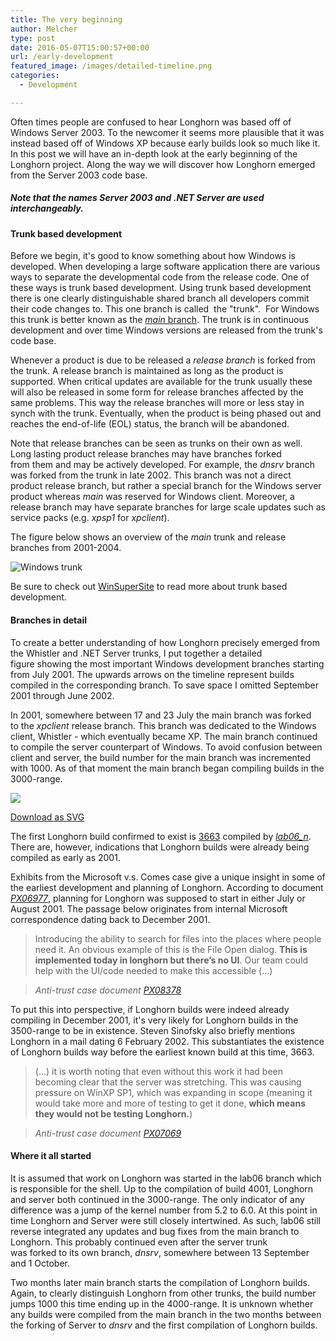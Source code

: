 ```yaml
---
title: The very beginning
author: Melcher
type: post
date: 2016-05-07T15:00:57+00:00
url: /early-development
featured_image: /images/detailed-timeline.png
categories:
  - Development

---
```

Often times people are confused to hear Longhorn was based off of Windows Server 2003. To the newcomer it seems more plausible that it was instead based off of Windows XP because early builds look so much like it. In this post we will have an in-depth look at the early beginning of the Longhorn project. Along the way we will discover how Longhorn emerged from the Server 2003 code base.

##### Note that the names Server 2003 and .NET Server are used interchangeably.

#### Trunk based development

Before we begin, it's good to know something about how Windows is developed. When developing a large software application there are various ways to separate the developmental code from the release code. One of these ways is trunk based development. Using trunk based development there is one clearly distinguishable shared branch all developers commit their code changes to. This one branch is called  the "trunk".  For Windows this trunk is better known as the [_main_ branch](/builds/branch/main). The trunk is in continuous development and over time Windows versions are released from the trunk's code base.

Whenever a product is due to be released a _release branch_ is forked from the trunk. A release branch is maintained as long as the product is supported. When critical updates are available for the trunk usually these will also be released in some form for release branches affected by the same problems. This way the release branches will more or less stay in synch with the trunk. Eventually, when the product is being phased out and reaches the end-of-life (EOL) status, the branch will be abandoned.

Note that release branches can be seen as trunks on their own as well. Long lasting product release branches may have branches forked from them and may be actively developed. For example, the _dnsrv_ branch was forked from the trunk in late 2002. This branch was not a direct product release branch, but rather a special branch for the Windows server product whereas _main_ was reserved for Windows client. Moreover, a release branch may have separate branches for large scale updates such as service packs (e.g. _xpsp1_ for _xpclient_).

The figure below shows an overview of the _main_ trunk and release branches from 2001-2004.

![Windows trunk](/images/windows-trunk.svg)

Be sure to check out [WinSuperSite](http://winsupersite.com/windows-server/windows-server-2003-road-gold-part-two-developing-windows) to read more about trunk based development.

#### Branches in detail

To create a better understanding of how Longhorn precisely emerged from the Whistler and .NET Server trunks, I put together a detailed figure showing the most important Windows development branches starting from July 2001. The upwards arrows on the timeline represent builds compiled in the corresponding branch. To save space I omitted September 2001 through June 2002.

In 2001, somewhere between 17 and 23 July the main branch was forked to the _xpclient_ release branch. This branch was dedicated to the Windows client, Whistler - which eventually became XP. The main branch continued to compile the server counterpart of Windows. To avoid confusion between client and server, the build number for the main branch was incremented with 1000. As of that moment the main branch began compiling builds in the 3000-range.


![](/images/detailed-timeline.png)

[Download as SVG](/images/timeline.svg)

The first Longhorn build confirmed to exist is [3663](/builds/3663) compiled by [_lab06_n_](/builds/branch/lab06/lab06_n). There are, however, indications that Longhorn builds were already being compiled as early as 2001.

Exhibits from the Microsoft v.s. Comes case give a unique insight in some of the earliest development and planning of Longhorn. According to document _[PX06977](/images/PX06977.pdf)_, planning for Longhorn was supposed to start in either July or August 2001. The passage below originates from internal Microsoft correspondence dating back to December 2001.

> Introducing the ability to search for files into the places where people need it. An obvious example of this is the File Open dialog. **This is implemented today in longhorn but there’s no UI**. Our team could help with the UI/code needed to make this accessible (&#8230;)

> _Anti-trust case document [PX08378](/images/PX08378.pdf)_

To put this into perspective, if Longhorn builds were indeed already compiling in December 2001, it's very likely for Longhorn builds in the 3500-range to be in existence. Steven Sinofsky also briefly mentions Longhorn in a mail dating 6 February 2002. This substantiates the existence of Longhorn builds way before the earliest known build at this time, 3663.

> (&#8230;) it is worth noting that even without this work it had been becoming clear that the server was stretching. This was causing pressure on WinXP SP1, which was expanding in scope (meaning it would take more and more of testing to get it done, **which means they would not be testing Longhorn.**)

> _Anti-trust case document [PX07069](/images/PX07069.pdf)_

#### Where it all started

It is assumed that work on Longhorn was started in the lab06 branch which is responsible for the shell. Up to the compilation of build 4001, Longhorn and server both continued in the 3000-range. The only indicator of any difference was a jump of the kernel number from 5.2 to 6.0. At this point in time Longhorn and Server were still closely intertwined. As such, lab06 still reverse integrated any updates and bug fixes from the main branch to Longhorn. This probably continued even after the server trunk was forked to its own branch, _dnsrv_, somewhere between 13 September and 1 October.

Two months later main branch starts the compilation of Longhorn builds. Again, to clearly distinguish Longhorn from other trunks, the build number jumps 1000 this time ending up in the 4000-range. It is unknown whether any builds were compiled from the main branch in the two months between the forking of Server to _dnsrv_ and the first compilation of Longhorn builds.